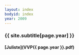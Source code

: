 ```yaml
---
layout: index
bodyid: index
year: 2009
---
```


### {{ site.subtitle[page.year] }}

#### [Juliste](VVP{{ page.year }}.pdf)
